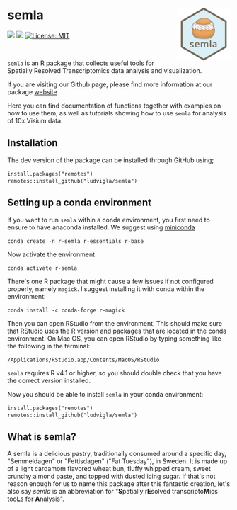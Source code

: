 # semla <img src="man/figures/logo.png" align="right" alt="" width="120" />

<!-- badges: start -->

[![](https://img.shields.io/badge/devel%20version-1.1.2-blue.svg)](https://github.com/ludvigla/semla) [![](https://img.shields.io/github/last-commit/ludvigla/semla.svg)](https://github.com/ludvigla/semla/commits/main) [![License: MIT](https://img.shields.io/badge/License-MIT-yellow.svg)](https://opensource.org/license/mit/)

<!-- badges: end -->

<br>

`semla` is an R package that collects useful tools for Spatially Resolved Transcriptomics data analysis and visualization.

If you are visiting our Github page, please find more information at our package [website](https://ludvigla.github.io/semla/)

Here you can find documentation of functions together with examples on how to use them, as well as tutorials showing how to use `semla` for analysis of 10x Visium data.

## Installation

The dev version of the package can be installed through GitHub using;

````
install.packages("remotes")
remotes::install_github("ludvigla/semla")
````


## Setting up a conda environment

If you want to run `semla` within a conda environment, you first need to ensure to have anaconda installed. We suggest using [miniconda](https://docs.conda.io/en/latest/miniconda.html)

    conda create -n r-semla r-essentials r-base

Now activate the environment

    conda activate r-semla
    
There's one R package that might cause a few issues if not configured properly, namely `magick`. I suggest installing it with conda within the environment:

    conda install -c conda-forge r-magick

Then you can open RStudio from the environment. This should make sure that RStudio uses the R version and packages that are located in the conda environment. On Mac OS, you can open RStudio by typing something like the following in the terminal:

    /Applications/RStudio.app/Contents/MacOS/RStudio

`semla` requires R v4.1 or higher, so you should double check that you have the correct version installed.

Now you should be able to install `semla` in your conda environment:

````
install.packages("remotes")
remotes::install_github("ludvigla/semla")
````

## What is semla?

A semla is a delicious pastry, traditionally consumed around a specific day, "Semmeldagen" or "Fettisdagen" ("Fat Tuesday"), in Sweden. It is made up of a light cardamom flavored wheat bun, fluffy whipped cream, sweet crunchy almond paste, and topped with dusted icing sugar. If that's not reason enough for us to name this package after this fantastic creation, let's also say *semla* is an abbreviation for "**S**patially r**E**solved transcripto**M**ics too**L**s for **A**nalysis".

<br>
